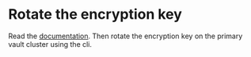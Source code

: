 Rotate the encryption key
===
Read the [documentation](https://developer.hashicorp.com/vault/tutorials/operations/rekeying-and-rotating#rotating-the-encryption-key).
Then rotate the encryption key on the primary vault cluster using the cli.
